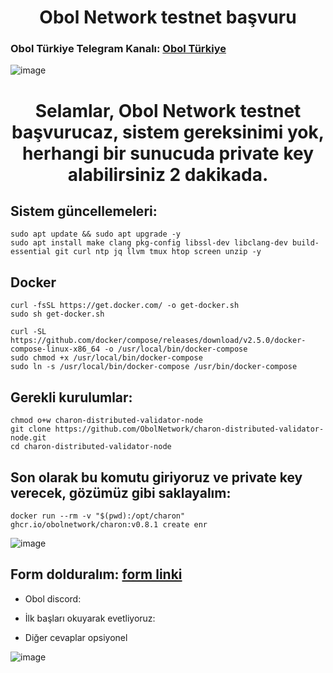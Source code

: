 <h1 align="center">Obol Network testnet başvuru </h1>

### Obol Türkiye Telegram Kanalı: [Obol Türkiye](https://t.me/ObolNetworkTurkish)

![image](https://user-images.githubusercontent.com/101149671/181920449-8aeb9c05-e068-415a-b42b-38f77f8d206c.png)

<h1 align="center">Selamlar, Obol Network testnet başvurucaz, sistem gereksinimi yok, herhangi bir sunucuda private key alabilirsiniz 2 dakikada. </h1>


## Sistem güncellemeleri:
```
sudo apt update && sudo apt upgrade -y
sudo apt install make clang pkg-config libssl-dev libclang-dev build-essential git curl ntp jq llvm tmux htop screen unzip -y
```

## Docker
```
curl -fsSL https://get.docker.com/ -o get-docker.sh
sudo sh get-docker.sh

curl -SL https://github.com/docker/compose/releases/download/v2.5.0/docker-compose-linux-x86_64 -o /usr/local/bin/docker-compose
sudo chmod +x /usr/local/bin/docker-compose
sudo ln -s /usr/local/bin/docker-compose /usr/bin/docker-compose
```

## Gerekli kurulumlar:
```
chmod o+w charon-distributed-validator-node
git clone https://github.com/ObolNetwork/charon-distributed-validator-node.git
cd charon-distributed-validator-node
```

## Son olarak bu komutu giriyoruz ve private key verecek, gözümüz gibi saklayalım:
```
docker run --rm -v "$(pwd):/opt/charon" ghcr.io/obolnetwork/charon:v0.8.1 create enr 
```
![image](https://user-images.githubusercontent.com/101149671/181920572-7a59a358-9774-40dd-9317-9dd07419d878.png)

## Form dolduralım: [form linki](https://obol.typeform.com/AthenaTestnet?typeform-source=blog.obol.tech)

* Obol discord: 

* İlk başları okuyarak evetliyoruz:

* Diğer cevaplar opsiyonel

![image](https://user-images.githubusercontent.com/101149671/181920731-4eab1539-3abf-475a-b23d-5f73905a108e.png)




